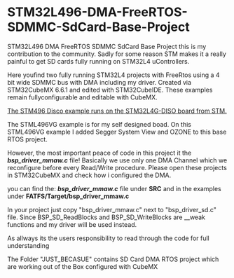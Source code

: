 # STM32L496-DMA-FreeRTOS-SDMMC-SdCard-Base-Project

STM32L496 DMA FreeRTOS SDMMC SdCard Base Project
this is my contribution to the community.
Sadly for some reason STM makes it a really painful to get SD cards fully running on STM32L4 uControllers.

Here youfind two fully running STM32L4 projects with FreeRtos using a 4 bit wide SDMMC bus with DMA including my driver.
Created via STM32CubeMX 6.6.1 and edited with STM32CubeIDE. These examples remain fullyconfigurable and editable with CubeMX.

[The STM496 Disco example runs on the STM32L4G-DISO board from STM.](https://www.st.com/en/evaluation-tools/32l496gdiscovery.html)

The STML496VG example is for my self designed boad. On this STML496VG example I added Segger System View and OZONE to this base RTOS project.

However, the most important peace of code in this project it the **_bsp_driver_mmaw.c_** file!
Basically we use only one DMA Channel which we reconfigure before every Read/Write procedure.
Please open these projects in STM32CubeMX and check how i configured the DMA.

you can find the:
**_bsp_driver_mmaw.c_**
file under **SRC** and in the examples under **FATFS/Target/bsp_driver_mmaw.c**

In your project just copy "bsp_driver_mmaw.c" next to "bsp_driver_sd.c" file.
Since BSP_SD_ReadBlocks and BSP_SD_WriteBlocks are \_\_weak functions and my driver will be used instead.

As allways its the users responsibility to read through the code for full understanding

The Folder "JUST_BECASUE" contains SD Card DMA RTOS project which are working out of the Box configured with CubeMX
